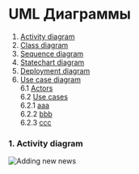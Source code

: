 # UML Диаграммы
1. [Activity diagram](#1)
2. [Class diagram](#2)
3. [Sequence diagram](#3)
4. [Statechart diagram](#4)
5. [Deployment diagram](#5)
6. [Use case diagram](#6)<br>
6.1 [Actors](#6.1)<br>
6.2 [Use cases](#6.2)<br>
6.2.1 [aaa](#6.2.1)<br>
6.2.2 [bbb](#6.2.2)<br>
6.2.3 [ccc](#6.2.3)<br>

### 1. Activity diagram<a name="1"></a>
![Adding new news](trtpo-news-portal-2018/docs/UMLDiagrams/Activity/AddNewNews.JPG)

